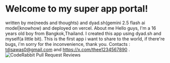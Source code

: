 # Welcome to my super app portal!
written by me(needs and thoughts) and dyad.sh(gemini 2.5 flash ai model|knowhow) and deployed on vercel.
About me
Hello guys, I'm a 16 years old boy from Bangkok,Thailand. I created this app using dyad.sh and myself(a little bit). This is the first app i want to share to the world, if there're bugs, i'm sorry for the inconvenience, thank you.
Contacts : tdisawas0@gmail.com and https://x.com/thee1234567890 .
![CodeRabbit Pull Request Reviews](https://img.shields.io/coderabbit/prs/github/tdisawas0github/mystical-tamarin?utm_source=oss&utm_medium=github&utm_campaign=tdisawas0github%2Fmystical-tamarin&labelColor=171717&color=FF570A&link=https%3A%2F%2Fcoderabbit.ai&label=CodeRabbit+Reviews)
